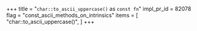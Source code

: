 +++
title = "`char::to_ascii_uppercase()` as `const fn`"
impl_pr_id = 82078
flag = "const_ascii_methods_on_intrinsics"
items = [
    "char::to_ascii_uppercase()",
]
+++
